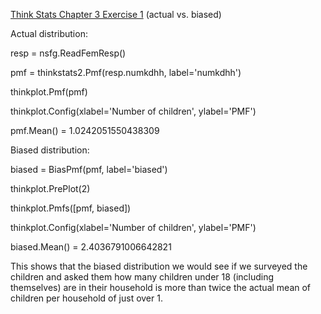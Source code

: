 [Think Stats Chapter 3 Exercise 1](http://greenteapress.com/thinkstats2/html/thinkstats2004.html#toc31) (actual vs. biased)

Actual distribution:

resp = nsfg.ReadFemResp()

pmf = thinkstats2.Pmf(resp.numkdhh, label='numkdhh')

thinkplot.Pmf(pmf)

thinkplot.Config(xlabel='Number of children', ylabel='PMF')


pmf.Mean() = 1.0242051550438309

Biased distribution:

biased = BiasPmf(pmf, label='biased')

thinkplot.PrePlot(2)

thinkplot.Pmfs([pmf, biased])

thinkplot.Config(xlabel='Number of children', ylabel='PMF')

biased.Mean() = 2.4036791006642821

This shows that the biased distribution we would see if we surveyed the children
and asked them how many children under 18 (including themselves) are in
their household is more than twice the actual mean of children per household of just over 1.
